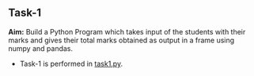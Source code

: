 ## Task-1

**Aim:** Build a Python Program which takes input of the students with their marks and gives their total marks obtained as output in a frame using numpy and pandas.
-   Task-1 is performed in [task1.py](./task1.py). 